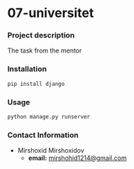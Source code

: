 # 07-universitet

### Project description

The task from the mentor

### Installation
```bash
pip install django
```

### Usage

```bash
python manage.py runserver
```

### Contact Information
- Mirshoxid Mirshoxidov
    - **email:** mirshohid1214@gmail.com